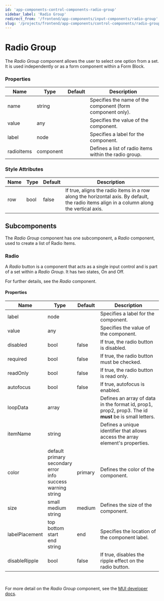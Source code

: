 ```yaml
---
id: 'app-components-control-components-radio-group'
sidebar_label: 'Radio Group'
redirect_from: '/frontend/app-components/input-components/radio-group'
slug: '/projects/frontend/app-components/control-components/radio-group'
---
```


# Radio Group

The *Radio Group* component allows the user to select one option from a set.  It is used independently or as a form component within a Form Block.

### Properties

<table>
<thead>
<tr><th>Name</th><th>Type</th><th>Default</th><th>Description</th></tr>
</thead>
<tbody>
<tr><td>name</td><td>string</td><td></td><td>Specifies the name of the component (form component only).</td></tr>
<tr><td>value</td><td>any</td><td></td><td>Specifies the value of the component.</td></tr>
<tr><td>label</td><td>node</td><td></td><td>Specifies a label for the component.</td></tr>
<tr><td>radioItems</td><td>component</td><td></td><td>Defines a list of radio items within the radio group.</td></tr>
</tbody>
</table>

### Style Attributes

<table>
<thead>
<tr><th>Name</th><th>Type</th><th>Default</th><th>Description</th></tr>
</thead>
<tbody>
<tr><td>row</td><td>bool</td><td>false</td><td>If true, aligns the radio items in a row along the horizontal axis. By default, the radio items align in a column along the vertical axis.</td></tr>
</tbody>
</table>

## Subcomponents

The _Radio Group_ component has one subcomponent, a _Radio_ component, used to create a list of Radio Items.

### Radio

A *Radio* button is a component that acts as a single input control and is part of a set within a *Radio Group*. It has two states, On and Off.

For further details, see the *Radio* component.

#### Properties

<table>
<thead>
<tr><th>Name</th><th>Type</th><th>Default</th><th>Description</th></tr>
</thead>
<tbody>
<tr><td>label</td><td>node</td><td></td><td>Specifies a label for the component.</td></tr>
<tr><td>value</td><td>any</td><td></td><td>Specifies the value of the component.</td></tr>
<tr><td>disabled</td><td>bool</td><td>false</td><td>If true, the radio button is disabled.</td></tr>
<tr><td>required</td><td>bool</td><td>false</td><td>If true, the radio button must be checked.</td></tr>
<tr><td>readOnly</td><td>bool</td><td>false</td><td>If true, the radio button is read only.</td></tr>
<tr><td>autofocus</td><td>bool</td><td>false</td><td>If true, autofocus is enabled.</td></tr>
<tr><td>loopData</td><td>array</td><td></td><td>Defines an array of data in the format id, prop1, prop2, prop3. The id <b>must</b> be is small letters.</td></tr>
<tr><td>itemName</td><td>string</td><td></td><td>Defines a unique identifier that allows access the array element's properties.</td></tr>
<tr><td>color</td><td>default<br/>primary<br/>secondary<br/>error<br/>info<br/>success<br/>warning<br/>string</td><td>primary</td><td>Defines the color of the component.</td></tr>
<tr><td>size</td><td>small<br/>medium<br/>string</td><td>medium</td><td>Defines the size of the component.</td></tr>
<tr><td>labelPlacement</td><td>top<br/>bottom<br/>start<br/>end<br/>string</td><td>end</td><td>Specifies the location of the component label.</td></tr>
<tr><td>disableRipple</td><td>bool</td><td>false</td><td>If true, disables the ripple effect on the radio button.</td></tr>
</tbody>
</table>
<br/>

For more detail on the _Radio Group_ component, see the [MUI developer docs](https://mui.com/material-ui/api/radio-group/).
